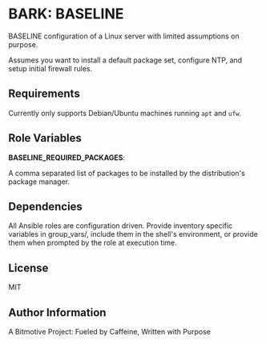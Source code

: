 BARK: BASELINE
=========

BASELINE configuration of a Linux server with limited assumptions on purpose.

Assumes you want to install a default package set, configure NTP, and setup 
initial firewall rules.

Requirements
------------

Currently only supports Debian/Ubuntu machines running `apt` and `ufw`.

Role Variables
--------------

**BASELINE_REQUIRED_PACKAGES**:

A comma separated list of packages to be installed by the distribution's
package manager.



Dependencies
------------

All Ansible roles are configuration driven. Provide inventory specific 
variables in group_vars/, include them in the shell's environment, or 
provide them when prompted by the role at execution time.


License
-------

MIT

Author Information
------------------

A Bitmotive Project: Fueled by Caffeine, Written with Purpose
